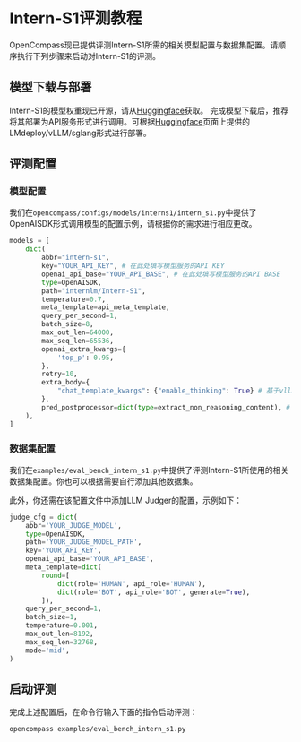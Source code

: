 # Intern-S1评测教程

OpenCompass现已提供评测Intern-S1所需的相关模型配置与数据集配置。请顺序执行下列步骤来启动对Intern-S1的评测。

## 模型下载与部署

Intern-S1的模型权重现已开源，请从[Huggingface](https://huggingface.co/internlm/Intern-S1)获取。
完成模型下载后，推荐将其部署为API服务形式进行调用。可根据[Huggingface](https://huggingface.co/internlm/Intern-S1)页面上提供的LMdeploy/vLLM/sglang形式进行部署。

## 评测配置

### 模型配置

我们在`opencompass/configs/models/interns1/intern_s1.py`中提供了OpenAISDK形式调用模型的配置示例，请根据你的需求进行相应更改。

```python
models = [
    dict(
        abbr="intern-s1",
        key="YOUR_API_KEY", # 在此处填写模型服务的API KEY
        openai_api_base="YOUR_API_BASE", # 在此处填写模型服务的API BASE
        type=OpenAISDK,
        path="internlm/Intern-S1",
        temperature=0.7,
        meta_template=api_meta_template,
        query_per_second=1,
        batch_size=8,
        max_out_len=64000,
        max_seq_len=65536,
        openai_extra_kwargs={
            'top_p': 0.95,
        },
        retry=10,
        extra_body={
            "chat_template_kwargs": {"enable_thinking": True} # 基于vllm或sglang部署服务后通过该开关来调控模型的思考模式
        },
        pred_postprocessor=dict(type=extract_non_reasoning_content), # 开启思考模式后可添加此配置来在Eval时去除Thinking内容
    ),
]
```

### 数据集配置

我们在`examples/eval_bench_intern_s1.py`中提供了评测Intern-S1所使用的相关数据集配置。你也可以根据需要自行添加其他数据集。

此外，你还需在该配置文件中添加LLM Judger的配置，示例如下：

```python
judge_cfg = dict(
    abbr='YOUR_JUDGE_MODEL',
    type=OpenAISDK,
    path='YOUR_JUDGE_MODEL_PATH',
    key='YOUR_API_KEY',
    openai_api_base='YOUR_API_BASE',
    meta_template=dict(
        round=[
            dict(role='HUMAN', api_role='HUMAN'),
            dict(role='BOT', api_role='BOT', generate=True),
        ]),
    query_per_second=1,
    batch_size=1,
    temperature=0.001,
    max_out_len=8192,
    max_seq_len=32768,
    mode='mid',
)
```

## 启动评测

完成上述配置后，在命令行输入下面的指令启动评测：

```bash
opencompass examples/eval_bench_intern_s1.py
```
